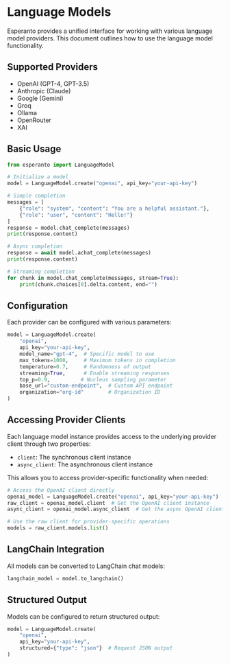 # Language Models

Esperanto provides a unified interface for working with various language model providers. This document outlines how to use the language model functionality.

## Supported Providers

- OpenAI (GPT-4, GPT-3.5)
- Anthropic (Claude)
- Google (Gemini)
- Groq
- Ollama
- OpenRouter
- XAI

## Basic Usage

```python
from esperanto import LanguageModel

# Initialize a model
model = LanguageModel.create("openai", api_key="your-api-key")

# Simple completion
messages = [
    {"role": "system", "content": "You are a helpful assistant."},
    {"role": "user", "content": "Hello!"}
]
response = model.chat_complete(messages)
print(response.content)

# Async completion
response = await model.achat_complete(messages)
print(response.content)

# Streaming completion
for chunk in model.chat_complete(messages, stream=True):
    print(chunk.choices[0].delta.content, end="")
```

## Configuration

Each provider can be configured with various parameters:

```python
model = LanguageModel.create(
    "openai",
    api_key="your-api-key",
    model_name="gpt-4",  # Specific model to use
    max_tokens=1000,     # Maximum tokens in completion
    temperature=0.7,     # Randomness of output
    streaming=True,      # Enable streaming responses
    top_p=0.9,          # Nucleus sampling parameter
    base_url="custom-endpoint",  # Custom API endpoint
    organization="org-id"        # Organization ID
)
```

## Accessing Provider Clients

Each language model instance provides access to the underlying provider client through two properties:

- `client`: The synchronous client instance
- `async_client`: The asynchronous client instance

This allows you to access provider-specific functionality when needed:

```python
# Access the OpenAI client directly
openai_model = LanguageModel.create("openai", api_key="your-api-key")
raw_client = openai_model.client  # Get the OpenAI client instance
async_client = openai_model.async_client  # Get the async OpenAI client instance

# Use the raw client for provider-specific operations
models = raw_client.models.list()
```

## LangChain Integration

All models can be converted to LangChain chat models:

```python
langchain_model = model.to_langchain()
```

## Structured Output

Models can be configured to return structured output:

```python
model = LanguageModel.create(
    "openai",
    api_key="your-api-key",
    structured={"type": "json"}  # Request JSON output
)
```
